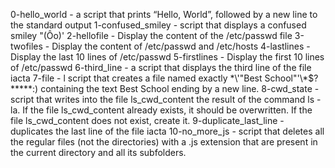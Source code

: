 0-hello_world - 
 a script that prints “Hello, World”, followed by a new line to the standard output
1-confused_smiley -  script that displays a confused smiley "(Ôo)'
2-hellofile - Display the content of the /etc/passwd file
3-twofiles - Display the content of /etc/passwd and /etc/hosts
4-lastlines - Display the last 10 lines of /etc/passwd
5-firstlines - Display the first 10 lines of /etc/passwd
6-third_line - a script that displays the third line of the file iacta
7-file - l script that creates a file named exactly \*\\'"Best School"\'\\*$\?\*\*\*\*\*:) containing the text Best School ending by a new line.
8-cwd_state -  script that writes into the file ls_cwd_content the result of the command ls -la. If the file ls_cwd_content already exists, it should be overwritten. If the file ls_cwd_content does not exist, create it.
9-duplicate_last_line -  duplicates the last line of the file iacta 
10-no_more_js - script that deletes all the regular files (not the directories) with a .js extension that are present in the current directory and all its subfolders.

